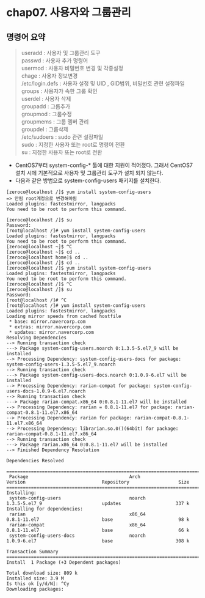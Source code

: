 # chap07. 사용자와 그룹관리 
## 명령어 요약
> useradd : 사용자 및 그룹관리 도구 <br>
> passwd : 사용자 추가 명령어<br>
> usermod : 사용자 비밀번호 변경 및 각종설정<br>
> chage : 사용자 정보변경 <br>
> /etc/login.defs : 사용자 설정 및 UID , GID범위, 비밀번호 관련 설정파일<br>
> groups : 사용자가 속한 그룹 확인<br>
> userdel : 사용자 삭제<br>
> groupadd : 그룹추가<br>
> groupmod : 그룹수정<br>
> groupmems : 그룹 멤버 관리<br>
> groupdel : 그룹삭제<br>
> /etc/sudoers : sudo 관련 설정파일<br>
> sudo : 지정한 사용자 또는 root로 명령어 전환<br>
> su  : 지정한 사용자 또는 root로 전환

- CentOS7부터 system-config-* 툴에 대한 지원이 적어졌다. 그래서 CentOS7 설치 시에 기본적으로 사용자 및 그룹관리 도구가 설치 되지 않는다.
- 다음과 같은 방법으로 system-config-users 패키지를 설치한다.

```shell
[zeroco@localhost /]$ yum install system-config-users
=> 안됨 root계정으로 변경해야됨
Loaded plugins: fastestmirror, langpacks
You need to be root to perform this command.

[zeroco@localhost /]$ su
Password: 
[root@localhost /]# yum install system-config-users
Loaded plugins: fastestmirror, langpacks
You need to be root to perform this command.
[zeroco@localhost ~]$ ^C
[zeroco@localhost ~]$ cd ..
[zeroco@localhost home]$ cd ..
[zeroco@localhost /]$ cd ..
[zeroco@localhost /]$ yum install system-config-users
Loaded plugins: fastestmirror, langpacks
You need to be root to perform this command.
[zeroco@localhost /]$ ^C
[zeroco@localhost /]$ su
Password: 
[root@localhost /]# ^C
[root@localhost /]# yum install system-config-users
Loaded plugins: fastestmirror, langpacks
Loading mirror speeds from cached hostfile
 * base: mirror.navercorp.com
 * extras: mirror.navercorp.com
 * updates: mirror.navercorp.com
Resolving Dependencies
--> Running transaction check
---> Package system-config-users.noarch 0:1.3.5-5.el7_9 will be installed
--> Processing Dependency: system-config-users-docs for package: system-config-users-1.3.5-5.el7_9.noarch
--> Running transaction check
---> Package system-config-users-docs.noarch 0:1.0.9-6.el7 will be installed
--> Processing Dependency: rarian-compat for package: system-config-users-docs-1.0.9-6.el7.noarch
--> Running transaction check
---> Package rarian-compat.x86_64 0:0.8.1-11.el7 will be installed
--> Processing Dependency: rarian = 0.8.1-11.el7 for package: rarian-compat-0.8.1-11.el7.x86_64
--> Processing Dependency: rarian for package: rarian-compat-0.8.1-11.el7.x86_64
--> Processing Dependency: librarian.so.0()(64bit) for package: rarian-compat-0.8.1-11.el7.x86_64
--> Running transaction check
---> Package rarian.x86_64 0:0.8.1-11.el7 will be installed
--> Finished Dependency Resolution

Dependencies Resolved

===========================================================================================================================================
 Package                                     Arch                      Version                            Repository                  Size
===========================================================================================================================================
Installing:
 system-config-users                         noarch                    1.3.5-5.el7_9                      updates                    337 k
Installing for dependencies:
 rarian                                      x86_64                    0.8.1-11.el7                       base                        98 k
 rarian-compat                               x86_64                    0.8.1-11.el7                       base                        66 k
 system-config-users-docs                    noarch                    1.0.9-6.el7                        base                       308 k

Transaction Summary
===========================================================================================================================================
Install  1 Package (+3 Dependent packages)

Total download size: 809 k
Installed size: 3.9 M
Is this ok [y/d/N]: ^Cy
Downloading packages:

```
